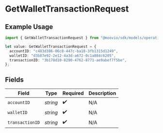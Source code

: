 # GetWalletTransactionRequest

## Example Usage

```typescript
import { GetWalletTransactionRequest } from "@moovio/sdk/models/operations";

let value: GetWalletTransactionRequest = {
  accountID: "c483d386-06c8-447c-ba18-3fb1315d1249",
  walletID: "d3b87e92-2e12-4a3d-a672-0c1a884c6205",
  transactionID: "3b178d10-8290-4762-8771-ae9abef7f5be",
};
```

## Fields

| Field              | Type               | Required           | Description        |
| ------------------ | ------------------ | ------------------ | ------------------ |
| `accountID`        | *string*           | :heavy_check_mark: | N/A                |
| `walletID`         | *string*           | :heavy_check_mark: | N/A                |
| `transactionID`    | *string*           | :heavy_check_mark: | N/A                |